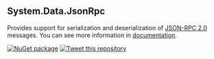 ## System.Data.JsonRpc

Provides support for serialization and deserialization of [JSON-RPC 2.0](http://www.jsonrpc.org/specification) messages. You can see more information in [documentation](./etc/documentation/documentation.md).

[![NuGet package](https://img.shields.io/nuget/v/System.Data.JsonRpc.svg)](https://www.nuget.org/packages/System.Data.JsonRpc) [![Tweet this repository](https://img.shields.io/twitter/url/http/shields.io.svg?style=social)](https://twitter.com/intent/tweet?text=Check%20out%20JSON-RPC%20provider%20for%20.NET%20on%20GitHub&url=https%3A%2F%2Fgithub.com%2Falexanderkozlenko%2Fjson-rpc)